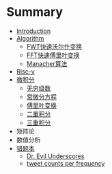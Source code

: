 # Summary

* [Introduction](README.md)
* [Algorithm](algorithm/algorithm.md)
	* [FWT快速沃尔什变换](algorithm/FWT.md)
	* [FFT快速傅里叶变换](algorithm/FFT.md)
	* [Manacher算法](algorithm/Manacher.md)
* [Risc-v](risc-v/risc-v.md)
* [微积分](calculus/calculus.md)
	* [无穷级数](calculus/infinite_series.md)
	* [常微分方程](calculus/ordinary_differential_equation.md)
	* [傅里叶变换](calculus/Fourier_series.md)
	* [二重积分](calculus/double_integral.md)
	* [三重积分](calculus/triple_integral.md)
* 矩阵论
* 数值分析
* [错题本](collection/collection.md)
	* [Dr. Evil Underscores](collection/codeforces_1285.md)
	* [tweet counts per frequency](collection/tweet-counts-per-frequency.md)